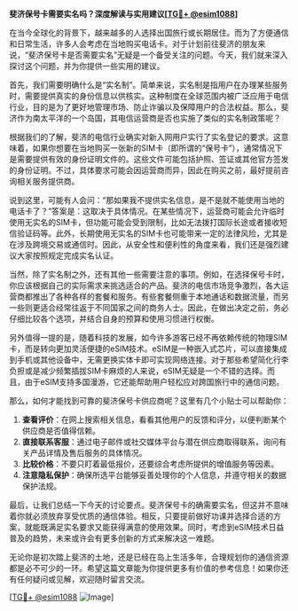 **斐济保号卡需要实名吗？深度解读与实用建议[[TG💪+ @esim1088](https://t.me/s/esim1088)]**

在当今全球化的背景下，越来越多的人选择出国旅行或长期居住。而为了方便通信和日常生活，许多人会考虑在当地购买电话卡。对于计划前往斐济的朋友来说，“斐济保号卡是否需要实名”无疑是一个备受关注的问题。今天，我们就来深入探讨这个问题，并为你提供一些实用的建议。

首先，我们需要明确什么是“实名制”。简单来说，实名制是指用户在办理某些服务时，需要提供真实的身份信息以供核实。这种制度在全球范围内被广泛应用于电信行业，目的是为了更好地管理市场、防止诈骗以及保障用户的合法权益。那么，斐济作为南太平洋的一个岛国，其电信运营商是否也实施了类似的实名制政策呢？

根据我们的了解，斐济的电信行业确实对新入网用户实行了实名登记的要求。这意味着，如果你想要在当地购买一张新的SIM卡（即所谓的“保号卡”），通常情况下是需要提供有效的身份证明文件的。这些文件可能包括护照、签证或其他官方签发的身份证明。不过，具体要求可能会因运营商而异，因此在购买之前，最好提前咨询相关服务提供商。

说到这里，可能有人会问：“那如果我不提供实名信息，是不是就不能使用当地的电话卡了？”答案是：这取决于具体情况。在某些情况下，运营商可能会允许临时使用无实名的SIM卡，但功能可能会受到限制，比如无法拨打国际长途或者接收短信验证码等。此外，长期使用无实名的SIM卡也可能带来一定的法律风险，尤其是在涉及跨境交易或通信时。因此，从安全性和便利性的角度来看，我们还是强烈建议大家按照规定完成实名认证。

当然，除了实名制之外，还有其他一些需要注意的事项。例如，在选择保号卡时，你应该根据自己的实际需求来挑选适合的产品。斐济的电信市场竞争激烈，各大运营商都推出了各种各样的套餐和服务。有些套餐侧重于本地通话和数据流量，而另一些则更适合经常往返于不同国家之间的商务人士。因此，在做出决定之前，务必仔细比较各个选项，并结合自身的预算和使用习惯进行权衡。

另外值得一提的是，随着科技的发展，如今许多游客已经不再依赖传统的物理SIM卡，而是转向更加灵活便捷的eSIM技术。eSIM是一种嵌入式芯片，可以直接集成到手机或其他设备中，无需更换实体卡即可实现网络连接。对于那些希望简化行李负担或是减少频繁插拔SIM卡麻烦的人来说，eSIM无疑是一个不错的选择。而且，由于eSIM支持多国漫游，它还能帮助用户轻松应对跨国旅行中的通信问题。

那么，如何才能找到可靠的斐济保号卡供应商呢？这里有几个小贴士可以帮助你：

1. **查看评价**：在网上搜索相关信息，看看其他用户的反馈和评分，以便判断某个供应商是否值得信赖。
2. **直接联系客服**：通过电子邮件或社交媒体平台与潜在供应商取得联系，询问有关产品详情及售后服务的具体情况。
3. **比较价格**：不要只盯着最低报价，还要综合考虑所提供的增值服务等因素。
4. **注意隐私保护**：确保所选平台能够妥善处理你的个人信息，并遵守相关的数据保护法规。

最后，让我们总结一下今天的讨论要点。斐济保号卡的确需要实名，但这并不意味着你就必须放弃享受优质的通信体验。相反，只要提前做好功课并选择合适的方案，就能既满足实名要求又能获得满意的使用效果。同时，考虑到eSIM技术日益普及的趋势，未来或许会有更多创新的方式来解决这一难题。

无论你是初次踏上斐济的土地，还是已经在岛上生活多年，合理规划你的通信资源都是必不可少的一环。希望这篇文章能为你提供更多有价值的参考信息！如果你还有任何疑问或见解，欢迎随时留言交流。

[[TG💪+ @esim1088](https://t.me/s/esim1088) ![Image](https://i.postimg.cc/4NQfJmqS/Snipaste-2025-05-13-00-14-12.png)]